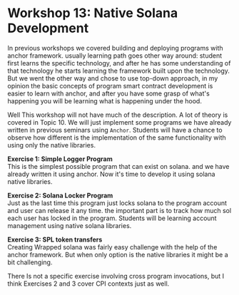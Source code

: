 # Workshop 13: Native Solana Development

In previous workshops we covered building and deploying programs with anchor framework. usually learning path goes other way around: student first learns the specific technology, and after he has some understanding of that technology he starts learning the framework built upon the technology. But we went the other way and chose to use top-down approach, in my opinion the basic concepts of program smart contract development is easier to learn with anchor, and after you have some grasp of what's happening you will be learning what is happening under the hood.

Well This workshop will not have much of the description. A lot of theory is covered in Topic 10. We will just implement some programs we have already written in previous seminars using `Anchor`. Students will have a chance to observe how different is the implementation of the same functionality with using only the native libraries.

**Exercise 1: Simple Logger Program**\
This is the simplest possible program that can exist on solana. and we have already written it using anchor. Now it's time to develop it using solana native libraries.

**Exercise 2: Solana Locker Program**\
Just as the last time this program just locks solana to the program account and user can release it any time. the important part is to track how much sol each user has locked in the program. Students will be learning account management using native solana libraries.

**Exercise 3: SPL token transfers**\
Creating Wrapped solana was fairly easy challenge with the help of the anchor framework. But when only option is the native libraries it might be a bit challenging.

There Is not a specific exercise involving cross program invocations, but I think Exercises 2 and 3 cover CPI contexts just as well.
